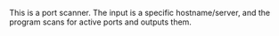 This is a port scanner. The input is a specific hostname/server, and the program scans for active ports and outputs them.

